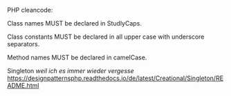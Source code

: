 PHP cleancode: 

Class names MUST be declared in StudlyCaps.

Class constants MUST be declared in all upper case with underscore separators.

Method names MUST be declared in camelCase.

Singleton *weil ich es immer wieder vergesse*
https://designpatternsphp.readthedocs.io/de/latest/Creational/Singleton/README.html